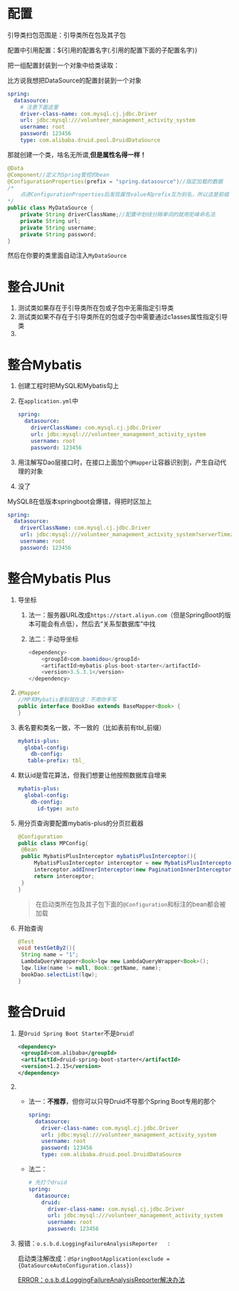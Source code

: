 # 配置

引导类扫包范围是：引导类所在包及其子包

配置中引用配置：${引用的配置名字(.引用的配置下面的子配置名字)}



把一组配置封装到一个对象中给类读取：

比方说我想把DataSource的配置封装到一个对象

```yaml
spring:
  datasource:
    # 注意下面这里
    driver-class-name: com.mysql.cj.jdbc.Driver
    url: jdbc:mysql:///volunteer_management_activity_system
    username: root
    password: 123456
    type: com.alibaba.druid.pool.DruidDataSource
```

那就创建一个类，啥名无所谓,**但是属性名得一样！**

```java
@Data
@Component//定义为Spring管控的bean
@ConfigurationProperties(prefix = "spring.datasource")//指定加载的数据
/*
	点进ConfigurationProperties后发现属性value和prefix互为别名，所以这是前缀
*/
public class MyDataSource {
    private String driverClassName;//配置中划线分隔单词的就用驼峰命名法
	private String url;
	private String username;
	private String password;
}
```

然后在你要的类里面自动注入`MyDataSource`



# 整合JUnit

1. 测试类如果存在于引导类所在包或子包中无需指定引导类
2. 测试类如果不存在于引导类所在的包或子包中需要通过c1asses属性指定引导类
3. 

# 整合Mybatis

1. 创建工程时把MySQL和Mybatis勾上

2. 在`application.yml`中

   ```yaml
   spring:
     datasource:
       driverClassName: com.mysql.cj.jdbc.Driver
       url: jdbc:mysql:///volunteer_management_activity_system
       username: root
       password: 123456
   ```

3. 用注解写Dao层接口时，在接口上面加个`@Mapper`让容器识别到，产生自动代理的对象

4. 没了

MySQL8在低版本springboot会爆错，得把时区加上

```yaml
spring:
  datasource:
    driverClassName: com.mysql.cj.jdbc.Driver
    url: jdbc:mysql:///volunteer_management_activity_system?serverTimezone=UTC
    username: root
    password: 123456
```



# 整合Mybatis Plus

1. 导坐标

   1. 法一：服务器URL改成`https://start.aliyun.com`（但是SpringBoot的版本可能会有点低），然后去“关系型数据库”中找

   2. 法二：手动导坐标

      ```java
      <dependency>
          <groupId>com.baomidou</groupId>
          <artifactId>mybatis-plus-boot-starter</artifactId>
          <version>3.5.3.1</version>
      </dependency>
      ```

      

2. ```java
   @Mapper
   //MP和Mybatis差别就在这：不用你手写
   public interface BookDao extends BaseMapper<Book> {
   }
   ```

3. 表名要和类名一致，不一致的（比如表前有tbl_前缀）

   ```yaml
   mybatis-plus: 
     global-config: 
       db-config: 
   	  table-prefix: tbl_
   ```


4. 默认id是雪花算法，但我们想要让他按照数据库自增来

   ```yaml
   mybatis-plus:
     global-config:
       db-config:
         id-type: auto
   ```

5. 用分页查询要配置mybatis-plus的分页拦截器

   ```java
   @Configuration
   public class MPConfig{
   	@Bean
   	public MybatisPlusInterceptor mybatisPlusInterceptor(){
   		MybatisPlusInterceptor interceptor = new MybatisPlusInterceptor();
   		interceptor.addInnerInterceptor(new PaginationInnerInterceptor());
   		return interceptor;
   	}
   }
   ```

   > 在启动类所在包及其子包下面的`@Configuration`和标注的bean都会被加载

6. 开始查询

   ```java
   @Test
   void testGetBy2(){
   	String name = "1";
   	LambdaQueryWrapper<Book>lqw new LambdaQueryWrapper<Book>();
   	lqw.like(name != null, Book::getName, name);
   	bookDao.selectList(lqw);
   }
   ```

   

# 整合Druid

1. 是`Druid Spring Boot Starter`不是`Druid`!

   ```xml
   <dependency>
   	<groupId>com.alibaba</groupId>
   	<artifactId>druid-spring-boot-starter</artifactId>
   	<version>1.2.15</version>
   </dependency>
   ```

   

2. * 法一：**不推荐**，但你可以只导Druid不导那个Spring Boot专用的那个

     ```yaml
     spring:
       datasource:
         driver-class-name: com.mysql.cj.jdbc.Driver
         url: jdbc:mysql:///volunteer_management_activity_system
         username: root
         password: 123456
         type: com.alibaba.druid.pool.DruidDataSource
     ```
     
   * 法二：

     ```yaml
     # 先打个druid
     spring:
       datasource:
         druid:
           driver-class-name: com.mysql.cj.jdbc.Driver
           url: jdbc:mysql:///volunteer_management_activity_system
           username: root
           password: 123456
     ```

3. 报错：`o.s.b.d.LoggingFailureAnalysisReporter   : `

   启动类注解改成：`@SpringBootApplication(exclude = {DataSourceAutoConfiguration.class})`

   [ERROR：o.s.b.d.LoggingFailureAnalysisReporter解决办法](https://blog.csdn.net/qq_37887131/article/details/89705595)

